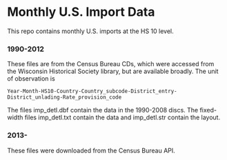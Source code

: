 # Monthly U.S. Import Data

This repo contains monthly U.S. imports at the HS 10 level. 

### 1990-2012
These files are from the Census Bureau CDs, which were accessed from the Wisconsin Historical Society library, but are available broadly. The unit of observation is

```Year-Month-HS10-Country-Country_subcode-District_entry-District_unlading-Rate_provision_code```

The files imp_detl.dbf contain the data in the 1990-2008 discs. The fixed-width files imp_detl.txt contain the data and imp_detl.str contain the layout.

### 2013-
These files were downloaded from the Census Bureau API. 
